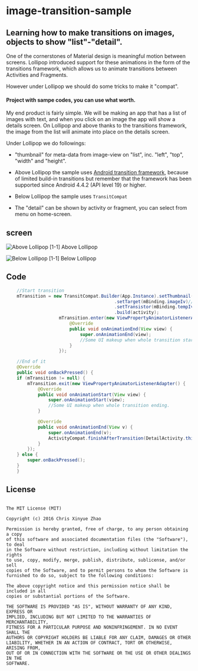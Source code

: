 image-transition-sample
====

## Learning how to make transitions on images, objects to show "list"-"detail".

One of the cornerstones of Material design is meaningful motion between screens. Lollipop introduced support for these animations in the form of the transitions framework, which allows us to animate transitions between Activities and Fragments.

However under Lollipop we should do some tricks to make it "compat".

#### Project with sampe codes, you can use what worth.

My end product is fairly simple. We will be making an app that has a list of images with text, and when you click on an image the app will show a details screen. On Lollipop and above thanks to the transitions framework, the image from the list will animate into place on the details screen.

Under Lollipop we do followings:

- "thumbnail" for meta-data from image-view on "list", inc. "left", "top", "width" and "height".

- Above Lollipop the sample uses [Android transition framework](https://developer.android.com/training/transitions/index.html), because of limited build-in transitions but remember that the framework has been supported since Android 4.4.2 (API level 19) or higher.

- Below Lollipop the sample uses ```TransitCompat```

- The "detail" can be shown by activity or fragment, you can select from menu on home-screen.

## screen
![Above Lollipop ](/media/Above_Lollipop)
					[1-1] Above Lollipop 


![Below Lollipop ](/media/EventBus-Publish-Subscribe.png)
					[1-1] Below Lollipop

## Code

```java
	//Start transition
	mTransition = new TransitCompat.Builder(App.Instance).setThumbnail((Thumbnail) object)
					                     .setTarget(mBinding.imageIv)//The target that will be mirrored from thumbnail
					                     .setTransistor(mBinding.tempIv)//The helper image-view as "transistor".
					                     .build(activity);
					mTransition.enter(new ViewPropertyAnimatorListenerAdapter() {
						@Override
						public void onAnimationEnd(View view) {
							super.onAnimationEnd(view);
							//Some UI makeup when whole transition starting.
						}
					});

	//End of it
	@Override
	public void onBackPressed() {
	if (mTransition != null) {
		mTransition.exit(new ViewPropertyAnimatorListenerAdapter() {
			@Override
			public void onAnimationStart(View view) {
				super.onAnimationStart(view);
				//Some UI makeup when whole transition ending.
			}

			@Override
			public void onAnimationEnd(View v) {
				super.onAnimationEnd(v);
				ActivityCompat.finishAfterTransition(DetailActivity.this);
			}
		});
	} else {
		super.onBackPressed();
	}
	}

```


## License

```

The MIT License (MIT)

Copyright (c) 2016 Chris Xinyue Zhao

Permission is hereby granted, free of charge, to any person obtaining a copy
of this software and associated documentation files (the "Software"), to deal
in the Software without restriction, including without limitation the rights
to use, copy, modify, merge, publish, distribute, sublicense, and/or sell
copies of the Software, and to permit persons to whom the Software is
furnished to do so, subject to the following conditions:

The above copyright notice and this permission notice shall be included in all
copies or substantial portions of the Software.

THE SOFTWARE IS PROVIDED "AS IS", WITHOUT WARRANTY OF ANY KIND, EXPRESS OR
IMPLIED, INCLUDING BUT NOT LIMITED TO THE WARRANTIES OF MERCHANTABILITY,
FITNESS FOR A PARTICULAR PURPOSE AND NONINFRINGEMENT. IN NO EVENT SHALL THE
AUTHORS OR COPYRIGHT HOLDERS BE LIABLE FOR ANY CLAIM, DAMAGES OR OTHER
LIABILITY, WHETHER IN AN ACTION OF CONTRACT, TORT OR OTHERWISE, ARISING FROM,
OUT OF OR IN CONNECTION WITH THE SOFTWARE OR THE USE OR OTHER DEALINGS IN THE
SOFTWARE.


```
